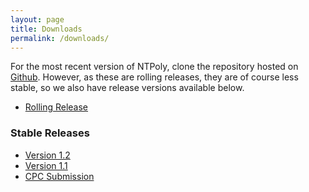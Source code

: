 ```yaml
---
layout: page
title: Downloads
permalink: /downloads/
---
```


For the most recent version of NTPoly, clone the repository hosted
on [Github](https://github.com/william-dawson/NTPoly). However, as
these are rolling releases, they are of course less stable, so we also
have release versions available below.

* [Rolling Release](https://github.com/william-dawson/NTPoly)

### Stable Releases

* [Version 1.2](https://github.com/william-dawson/NTPoly/releases/tag/v1.2)
* [Version 1.1](https://github.com/william-dawson/NTPoly/releases/tag/v1.1)
* [CPC Submission](https://github.com/william-dawson/NTPoly/releases/tag/1.0-cpc)
